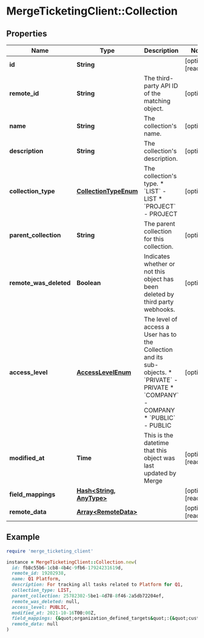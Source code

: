 # MergeTicketingClient::Collection

## Properties

| Name | Type | Description | Notes |
| ---- | ---- | ----------- | ----- |
| **id** | **String** |  | [optional][readonly] |
| **remote_id** | **String** | The third-party API ID of the matching object. | [optional] |
| **name** | **String** | The collection&#39;s name. | [optional] |
| **description** | **String** | The collection&#39;s description. | [optional] |
| **collection_type** | [**CollectionTypeEnum**](CollectionTypeEnum.md) | The collection&#39;s type.  * &#x60;LIST&#x60; - LIST * &#x60;PROJECT&#x60; - PROJECT | [optional] |
| **parent_collection** | **String** | The parent collection for this collection. | [optional] |
| **remote_was_deleted** | **Boolean** | Indicates whether or not this object has been deleted by third party webhooks. | [optional] |
| **access_level** | [**AccessLevelEnum**](AccessLevelEnum.md) | The level of access a User has to the Collection and its sub-objects.  * &#x60;PRIVATE&#x60; - PRIVATE * &#x60;COMPANY&#x60; - COMPANY * &#x60;PUBLIC&#x60; - PUBLIC | [optional] |
| **modified_at** | **Time** | This is the datetime that this object was last updated by Merge | [optional][readonly] |
| **field_mappings** | [**Hash&lt;String, AnyType&gt;**](AnyType.md) |  | [optional][readonly] |
| **remote_data** | [**Array&lt;RemoteData&gt;**](RemoteData.md) |  | [optional][readonly] |

## Example

```ruby
require 'merge_ticketing_client'

instance = MergeTicketingClient::Collection.new(
  id: fb8c55b6-1cb8-4b4c-9fb6-17924231619d,
  remote_id: 19202938,
  name: Q1 Platform,
  description: For tracking all tasks related to Platform for Q1,
  collection_type: LIST,
  parent_collection: 25782302-5be1-4d78-8f46-2a5db72204ef,
  remote_was_deleted: null,
  access_level: PUBLIC,
  modified_at: 2021-10-16T00:00Z,
  field_mappings: {&quot;organization_defined_targets&quot;:{&quot;custom_key&quot;:&quot;custom_value&quot;},&quot;linked_account_defined_targets&quot;:{&quot;custom_key&quot;:&quot;custom_value&quot;}},
  remote_data: null
)
```

